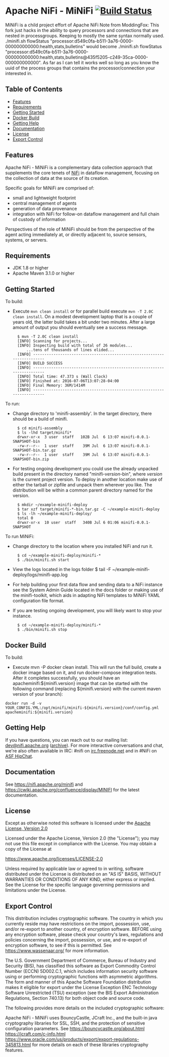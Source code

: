 <!--
  Licensed to the Apache Software Foundation (ASF) under one or more
  contributor license agreements.  See the NOTICE file distributed with
  this work for additional information regarding copyright ownership.
  The ASF licenses this file to You under the Apache License, Version 2.0
  (the "License"); you may not use this file except in compliance with
  the License.  You may obtain a copy of the License at
      https://www.apache.org/licenses/LICENSE-2.0
  Unless required by applicable law or agreed to in writing, software
  distributed under the License is distributed on an "AS IS" BASIS,
  WITHOUT WARRANTIES OR CONDITIONS OF ANY KIND, either express or implied.
  See the License for the specific language governing permissions and
  limitations under the License.
-->
# Apache NiFi -  MiNiFi [![Build Status](https://travis-ci.org/apache/nifi-minifi.svg?branch=master)](https://travis-ci.org/apache/nifi-minifi)

MiNiFi is a child project effort of Apache NiFi
Note from ModdingFox: This fork just hacks in the ability to query processors and connections that are nested in processgroups. Keeping to mostly the same syntax normally used. ./minifi.sh flowStatus "processor:d549c0fa-b511-3a76-0000-000000000000:health,stats,bulletins" would become ./minifi.sh flowStatus "processor:d549c0fa-b511-3a76-0000-000000000000:health,stats,bulletins@435f5205-c249-35ca-0000-000000000000". As far as I can tell it works well so long as you know the uuid of the process groups that contains the processor/connection your interested in.

## Table of Contents

- [Features](#features)
- [Requirements](#requirements)
- [Getting Started](#getting-started)
- [Docker Build](#docker-build)
- [Getting Help](#getting-help)
- [Documentation](#documentation)
- [License](#license)
- [Export Control](#export-control)

## Features

Apache NiFi - MiNiFi is a complementary data collection approach that supplements the core tenets of [NiFi](https://nifi.apache.org/) in dataflow management, focusing on the collection of data at the source of its creation.

Specific goals for MiNiFi are comprised of:
- small and lightweight footprint
- central management of agents
- generation of data provenance
- integration with NiFi for follow-on dataflow management and full chain of custody of information

Perspectives of the role of MiNiFi should be from the perspective of the agent acting immediately at, or directly adjacent to, source sensors, systems, or servers.

## Requirements
* JDK 1.8 or higher
* Apache Maven 3.1.0 or higher

## Getting Started

To build:
- Execute `mvn clean install` or for parallel build execute `mvn -T 2.0C clean install`. On a
  modest development laptop that is a couple of years old, the latter build takes a bit under two
  minutes. After a large amount of output you should eventually see a success message.

        $ mvn -T 2.0C clean install
        [INFO] Scanning for projects...
        [INFO] Inspecting build with total of 26 modules...
            ...tens of thousands of lines elided...
        [INFO] ------------------------------------------------------------------------
        [INFO] BUILD SUCCESS
        [INFO] ------------------------------------------------------------------------
        [INFO] Total time: 47.373 s (Wall Clock)
        [INFO] Finished at: 2016-07-06T13:07:28-04:00
        [INFO] Final Memory: 36M/1414M
        [INFO] ------------------------------------------------------------------------

To run:
- Change directory to 'minifi-assembly'. In the target directory, there should be a build of minifi.

        $ cd minifi-assembly
        $ ls -lhd target/minifi*
        drwxr-xr-x  3 user  staff   102B Jul  6 13:07 minifi-0.0.1-SNAPSHOT-bin
        -rw-r--r--  1 user  staff    39M Jul  6 13:07 minifi-0.0.1-SNAPSHOT-bin.tar.gz
        -rw-r--r--  1 user  staff    39M Jul  6 13:07 minifi-0.0.1-SNAPSHOT-bin.zip

- For testing ongoing development you could use the already unpacked build present in the directory
  named "minifi-*version*-bin", where *version* is the current project version. To deploy in another
  location make use of either the tarball or zipfile and unpack them wherever you like. The
  distribution will be within a common parent directory named for the version.

        $ mkdir ~/example-minifi-deploy
        $ tar xzf target/minifi-*-bin.tar.gz -C ~/example-minifi-deploy
        $ ls -lh ~/example-minifi-deploy/
        total 0
        drwxr-xr-x  10 user  staff   340B Jul 6 01:06 minifi-0.0.1-SNAPSHOT

To run MiNiFi:
- Change directory to the location where you installed NiFi and run it.

        $ cd ~/example-minifi-deploy/minifi-*
        $ ./bin/minifi.sh start

- View the logs located in the logs folder
        $ tail -F ~/example-minifi-deploy/logs/minifi-app.log

- For help building your first data flow and sending data to a NiFi instance see the System Admin Guide located in the docs folder or making use of the minifi-toolkit, which aids in adapting NiFi templates to MiNiFi YAML configuration file format.

- If you are testing ongoing development, you will likely want to stop your instance.

        $ cd ~/example-minifi-deploy/minifi-*
        $ ./bin/minifi.sh stop

## Docker Build

To build:
- Execute mvn -P docker clean install.  This will run the full build, create a docker image based on it, and run docker-compose integration tests.  After it completes successfully, you should have an apacheminifi:${minifi.version} image that can be started with the following command (replacing ${minifi.version} with the current maven version of your branch):
```
docker run -d -v YOUR_CONFIG.YML:/opt/minifi/minifi-${minifi.version}/conf/config.yml apacheminifi:${minifi.version}
```

## Getting Help
If you have questions, you can reach out to our mailing list: dev@nifi.apache.org
([archive](https://mail-archives.apache.org/mod_mbox/nifi-dev)).
For more interactive conversations and chat, we're also often available in IRC: #nifi on
[irc.freenode.net](https://webchat.freenode.net/?channels=#nifi) and in #NiFi on [ASF HipChat](https://www.hipchat.com/gzh2m5YML). 

## Documentation

See https://nifi.apache.org/minifi and https://cwiki.apache.org/confluence/display/MINIFI for the latest documentation.

## License

Except as otherwise noted this software is licensed under the
[Apache License, Version 2.0](https://www.apache.org/licenses/LICENSE-2.0.html)

Licensed under the Apache License, Version 2.0 (the "License");
you may not use this file except in compliance with the License.
You may obtain a copy of the License at

  https://www.apache.org/licenses/LICENSE-2.0

Unless required by applicable law or agreed to in writing, software
distributed under the License is distributed on an "AS IS" BASIS,
WITHOUT WARRANTIES OR CONDITIONS OF ANY KIND, either express or implied.
See the License for the specific language governing permissions and
limitations under the License.

## Export Control

This distribution includes cryptographic software. The country in which you
currently reside may have restrictions on the import, possession, use, and/or
re-export to another country, of encryption software. BEFORE using any
encryption software, please check your country's laws, regulations and
policies concerning the import, possession, or use, and re-export of encryption
software, to see if this is permitted. See <https://www.wassenaar.org/> for more
information.

The U.S. Government Department of Commerce, Bureau of Industry and Security
(BIS), has classified this software as Export Commodity Control Number (ECCN)
5D002.C.1, which includes information security software using or performing
cryptographic functions with asymmetric algorithms. The form and manner of this
Apache Software Foundation distribution makes it eligible for export under the
License Exception ENC Technology Software Unrestricted (TSU) exception (see the
BIS Export Administration Regulations, Section 740.13) for both object code and
source code.

The following provides more details on the included cryptographic software:

Apache NiFi - MiNiFi uses BouncyCastle, JCraft Inc., and the built-in
java cryptography libraries for SSL, SSH, and the protection
of sensitive configuration parameters. See
https://bouncycastle.org/about.html
https://jcraft.com/c-info.html
https://www.oracle.com/us/products/export/export-regulations-345813.html
for more details on each of these libraries cryptography features.
